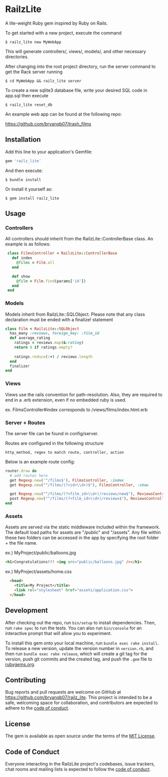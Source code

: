 # RailzLite

A lite-weight Ruby gem inspired by Ruby on Rails.  

To get started with a new project, execute the command

```
$ railz_lite new MyWebApp
```

This will generate controllers/, views/, models/, and other necessary directories.

After changing into the root project directory, run the server command to get the Rack server running

```
$ cd MyWebApp && railz_lite server
```

To create a new sqlite3 database file, write your desired SQL code in app.sql then execute

```
$ railz_lite reset_db
```

An example web app can be found at the following repo:

https://github.com/bryanqb07/trash_films

## Installation

Add this line to your application's Gemfile:

```ruby
gem 'railz_lite'
```

And then execute:

    $ bundle install

Or install it yourself as:

    $ gem install railz_lite

## Usage

### Controllers

All controllers should inherit from the RailzLite::ControllerBase class. An example is as follows:

```ruby
 class FilmsController < RailzLite::ControllerBase
   def index
     @films = Film.all
   end

   def show
     @film = Film.find(params['id'])
   end
 end
```

### Models

Models inherit from RailzLite::SQLObject. Please note that any class declaration must be ended with a finalize! statement

```ruby
class Film < RailzLite::SQLObject
  has_many :reviews, foreign_key: :film_id
  def average_rating
    ratings = reviews.map(&:rating)
    return 0 if ratings.empty?
    
    ratings.reduce(:+) / reviews.length
  end
  finalize!
end
```

### Views 

Views use the rails convention for path-resolution. Also, they are required to end in a .erb extension, even if no embedded ruby is used.  

ex. FilmsController#index corresponds to /views/films/index.html.erb

### Server + Routes

The server file can be found in config/server. 

Routes are configured in the following structure 

```
http_method, regex to match route, controller, action
```

Below is an example route config:
```ruby
router.draw do
  # add routes here
  get Regexp.new('^/films$'), FilmsController, :index
  get Regexp.new("^/films/(?<id>\\d+)$"), FilmsController, :show

  get Regexp.new("^/films/(?<film_id>\\d+)/reviews/new$"), ReviewsController, :new
  post Regexp.new("^/films/(?<film_id>\\d+)/reviews$"), ReviewsController, :create
end
```

### Assets

Assets are served via the static middleware included within the framework. The default load paths for assets are "/public" and "/assets".
Any file within these two folders can be accessed in the app by specifying the root folder + the file name.

ex.) MyProject/public/balloons.jpg

```html
<h1>Congratulations!!! <img src="public/balloons.jpg" /></h1>
```

ex.) MyProject/assets/home.css

```html
  <head>
    <title>My Project</title>
    <link rel="stylesheet" href="assets/application.css">
  </head>
```

## Development

After checking out the repo, run `bin/setup` to install dependencies. Then, run `rake spec` to run the tests. You can also run `bin/console` for an interactive prompt that will allow you to experiment.

To install this gem onto your local machine, run `bundle exec rake install`. To release a new version, update the version number in `version.rb`, and then run `bundle exec rake release`, which will create a git tag for the version, push git commits and the created tag, and push the `.gem` file to [rubygems.org](https://rubygems.org).

## Contributing

Bug reports and pull requests are welcome on GitHub at https://github.com/bryanqb07/railz_lite. This project is intended to be a safe, welcoming space for collaboration, and contributors are expected to adhere to the [code of conduct](https://github.com/bryanqb07/railz_lite/blob/master/CODE_OF_CONDUCT.md).

## License

The gem is available as open source under the terms of the [MIT License](https://opensource.org/licenses/MIT).

## Code of Conduct

Everyone interacting in the RailzLite project's codebases, issue trackers, chat rooms and mailing lists is expected to follow the [code of conduct](https://github.com/bryanqb07/railz_lite/blob/master/CODE_OF_CONDUCT.md).
